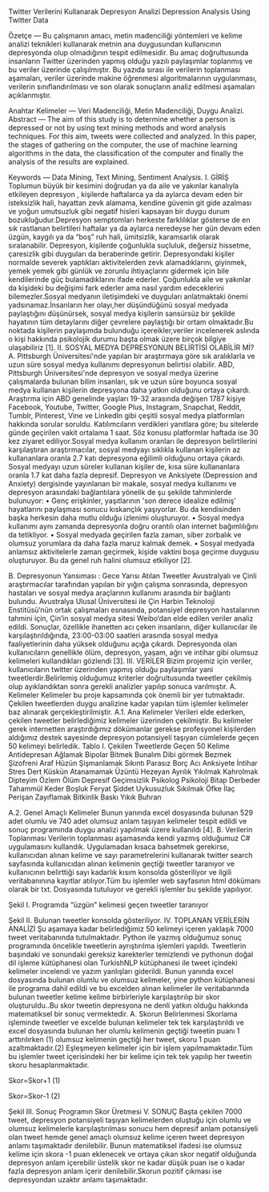

Twitter Verilerini Kullanarak Depresyon Analizi
Depression Analysis Using Twitter Data

 







 
Özetçe — Bu çalışmanın amacı, metin madenciliği yöntemleri ve kelime analizi teknikleri kullanarak metnin ana duygusundan kullanıcının depresyonda olup olmadığının tespit edilmesidir. Bu amaç doğrultusunda insanların Twitter üzerinden yapmış olduğu yazılı paylaşımlar toplanmış ve bu veriler üzerinde çalışılmıştır. Bu yazıda sırası ile verilerin toplanması aşamaları, veriler üzerinde makine öğrenmesi algoritmalarının uygulanması, verilerin sınıflandırılması ve son olarak sonuçların analiz edilmesi aşamaları açıklanmıştır.

Anahtar Kelimeler — Veri Madenciliği, Metin Madenciliği, Duygu Analizi.
Abstract — The aim of this study is to determine whether a person is depressed or not by using text mining methods and word analysis techniques.  For this aim, tweets were collected and analyzed. In this paper, the stages of gathering on the computer, the use of machine learning algorithms in the data, the classification of the computer and finally the analysis of the results are explained.

Keywords — Data Mining, Text Mining, Sentiment Analysis.
I.	GİRİŞ 
	Toplumun büyük bir kesimini doğrudan ya da aile ve yakınlar kanalıyla etkileyen depresyon , kişilerde haftalarca ya da aylarca devam eden bir isteksizlik hali, hayattan zevk alamama, kendine güvenin git gide azalması ve yoğun umutsuzluk gibi negatif hisleri kapsayan bir duygu durum bozukluğudur.Depresyon semptomları herkeste farklılıklar gösterse de en sık rastlanan belirtileri haftalar ya da aylarca neredeyse her gün devam eden üzgün, kaygılı ya da “boş” ruh hali, ümitsizlik, karamsarlık olarak sıralanabilir. Depresyon, kişilerde çoğunlukla suçluluk, değersiz hissetme, çaresizlik gibi duyguları da beraberinde getirir. Depresyondaki kişiler normalde severek yaptıkları aktivitelerden zevk alamadıklarını, giyinmek, yemek yemek gibi günlük ve zorunlu ihtiyaçlarını gidermek için bile kendilerinde güç bulamadıklarını ifade ederler. Çoğunlukla aile ve yakınlar da kişideki bu değişimi fark ederler ama nasıl yardım edeceklerini bilemezler.Sosyal medyanın iletişimdeki ve duyguları anlatmaktaki önemi yadsınamaz.İnsanların  her olayı,her düşündüğünü sosyal medyada paylaştığını düşünürsek, sosyal medya kişilerin sansürsüz bir şekilde hayatının tüm detaylarını diğer çevrelere paylaştığı bir ortam olmaktadır.Bu noktada kişilerin paylaşımda bulunduğu içereikler,veriler incelenerek aslında o kişi hakkında psikolojik durumu başta olmak üzere birçok bilgiye ulaşabiliriz [1].
II.	SOSYAL MEDYA DEPRESYONUN BELİRTİSİ OLABİLİR Mİ?
A.	Pittsburgh Üniversitesi'nde yapılan bir araştırmaya göre sık
aralıklarla ve uzun süre sosyal medya kullanımı depresyonun belirtisi olabilir. ABD, Pittsburgh Üniversitesi'nde depresyon ve sosyal medya üzerine çalışmalarda bulunan bilim insanları, sık ve uzun süre boyunca sosyal medya kullanan kişilerin depresyona daha yatkın olduğunu ortaya çıkardı. Araştırma için ABD genelinde yaşları 19-32 arasında değişen 1787 kişiye Facebook, Youtube, Twitter, Google Plus, Instagram, Snapchat, Reddit, Tumblr, Pinterest, Vine ve LinkedIn gibi çeşitli sosyal medya platformları hakkında sorular soruldu. Katılımcıların verdikleri yanıtlara göre; bu sitelerde günde geçirilen vakit ortalama 1 saat. Söz konusu platformlar haftada ise 30 kez ziyaret ediliyor.Sosyal medya kullanım oranları ile depresyon belirtilerini karşılaştıran araştırmacılar, sosyal medyayı sıklıkla kullanan kişilerin az kullananlara oranla 2.7 katı depresyona eğilimli olduğunu ortaya çıkardı. Sosyal medyayı uzun süreler kullanan kişiler de, kısa süre kullananlara oranla 1.7 kat daha fazla depresif. Depresyon ve Anksiyete (Depression and Anxiety) dergisinde yayınlanan bir makale, sosyal medya kullanımı ve depresyon arasındaki bağlantılara yönelik  de şu şekilde tahminlerde bulunuyor: 
•	Genç erişkinler, yaşıtlarının 'son derece idealize edilmiş' hayatlarını paylaşması sonucu kıskançlık yaşıyorlar. Bu da kendisinden başka herkesin daha mutlu olduğu izlenimi oluşturuyor.
•	Sosyal medya kullanımı aynı zamanda depresyonla doğru orantılı olan internet bağımlılığını da tetikliyor.
•	Sosyal medyada geçirilen fazla zaman, siber zorbalık ve olumsuz yorumlara da daha fazla maruz kalmak demek.
•	Sosyal medyada anlamsız aktivitelerle zaman geçirmek, kişide vaktini boşa geçirme duygusu oluşturuyor. Bu da genel ruh halini olumsuz etkiliyor [2].


B.	Depresyonun Yansıması : Gece Yarısı Atılan Tweetler
	Avustralyalı ve Çinli araştırmacılar tarafından yapılan bir yığın çalışma sonrasında, depresyon hastaları ve sosyal medya araçlarının kullanımı arasında bir bağlantı bulundu. Avustralya Ulusal Üniversitesi ile Çin Harbin Teknoloji Enstitüsü‘nün ortak çalışmaları esnasında, potansiyel depresyon hastalarının tahmini için, Çin’in sosyal medya sitesi Weibo‘dan elde edilen veriler analiz edildi. Sonuçlar, özellikle ihanetten acı çeken insanların, diğer kullanıcılar ile karşılaştırıldığında, 23:00-03:00 saatleri arasında sosyal medya faaliyetlerinin daha yüksek olduğunu açığa çıkardı. Depresyonda olan kullanıcıların genellikle ölüm, depresyon, yaşam, ağrı ve intihar gibi olumsuz kelimeleri kullandıkları gözlendi [3].
III.	VERİLER
	Bizim projemiz için veriler, kullanıcıların twitter üzerinden yapmış olduğu paylaşımlar yani tweetlerdir.Belirlemiş olduğumuz kriterler doğrultusunda tweetler çekilmiş olup ayıklandıktan sonra gerekli analizler yapılıp sonuca varılmıştır.
A.	 Kelimeler
	Kelimeler bu proje kapsamında çok önemli bir yer tutmaktadır. Çekilen tweetlerden duygu analizine kadar yapılan tüm işlemler kelimeler baz alınarak gerçekleştirilmiştir.
A.1. Ana Kelimeler
	Verileri elde ederken, çekilen tweetler belirlediğimiz kelimeler üzerinden çekilmiştir. Bu kelimeler gerek internetten araştırdığımız  dökümanlar gerekse profesyonel kişilerden aldığımız destek sayesinde depresyon potansiyeli taşıyan cümlelerde geçen 50 kelimeyi belirledik.
Tablo I. Çekilen Tweetlerde Geçen 50 Kelime
Antidepresan	Ağlamak	Bipolar	Bitmek	Bunalım
Dibi görmek	Bezmek		Şizofreni	Araf	Hüzün
Şişmanlamak	Sıkıntı	Parasız	Borç	Acı
Anksiyete	İntihar	Stres	Dert	Küskün
Atanamamak	Üzüntü		Hezeyan	Ayrılık	Yıkılmak
Kahrolmak	Dipteyim	Özlem	Ölüm	Depresif
Geçimsizlik	Psikolog	Psikoloji	Bitap	Derbeder
Tahammül	Keder	Boşluk	Feryat	Şiddet
Uykusuzluk	Sıkılmak	Öfke	İlaç	Perişan
Zayıflamak	Bitkinlik	Baskı	Yıkık	Buhran

A.2. Genel Amaçlı Kelimeler
	Bunun yanında excel dosyasında bulunan 529 adet olumlu ve 740 adet olumsuz anlam taşıyan kelimeler tespit edildi ve sonuç programında duygu analizi yapılmak üzere kullanıldı [4].
B.	Verilerin Toplanması
	Verilerin toplanması aşamasında kendi yazmış olduğumuz C# uygulamasını kullandık. Uygulamadan kısaca bahsetmek gerekirse, kullanıcıdan alınan kelime ve sayı parametrelerini kullanarak twitter search sayfasında kullanıcıdan alınan kelimenin geçtiği tweetler taranıyor ve kullanıcının belirttiği sayı kadarlık kısım konsolda gösteriliyor ve ilgili veritabanınına kayıtlar atılıyor.Tüm bu işlemler web sayfasının html dökümanı olarak bir txt. Dosyasında tutuluyor ve gerekli işlemler bu şekilde yapılıyor.
 
Şekil I. Programda “üzgün” kelimesi geçen tweetler taranıyor

 
Şekil II. Bulunan tweetler konsolda gösteriliyor.
IV.	TOPLANAN VERİLERİN ANALİZİ
	Şu aşamaya kadar belirlediğimiz 50 kelimeyi içeren yaklaşık 7000 tweet veritabanında tutulmaktadır. Python ile yazmış olduğumuz sonuç programında öncelikle tweetlerin ayrıştırılma işlemleri yapıldı. Tweetlerin başındaki ve sonundaki gereksiz karekterler temizlendi ve pythonun doğal dil işleme kütüphanesi olan TurkishNLP kütüphanesi ile tweet içindeki kelimeler incelendi ve yazım yanlışları giderildi. Bunun yanında excel dosyasında bulunan olumlu ve olumsuz kelimeler, yine python kütüphanesi ile programa dahil edildi ve bu excelden alınan kelimeler ile veritabanında bulunan tweetler kelime kelime birbirleriyle karşılaştırılıp bir skor oluşturuldu..Bu skor tweetin depresyona ne denli yatkın olduğu hakkında matematiksel bir sonuç vermektedir.
A.	Skorun Belirlenmesi
	Skorlama işleminde tweetler ve excelde bulunan kelimeler tek tek karşılaştırıldı ve excel dosyasında bulunan her olumlu kelimenin geçtiği tweetin puanı 1 arttırılırken (1) olumsuz kelimenin geçtiği her tweet, skoru 1 puan azaltmaktadır.(2) Eşleşmeyen kelimeler için bir işlem yapılmamaktadır.Tüm bu işlemler  tweet içerisindeki her bir kelime için tek tek yapılıp her tweetin skoru hesaplanmaktadır.

Skor=Skor+1     (1)

Skor=Skor-1     (2)

 
Şekil III. Sonuç Programın Skor Üretmesi
V.	SONUÇ
	Başta çekilen 7000 tweet, depresyon potansiyeli taşıyan kelimelerden oluştuğu için olumlu ve olumsuz kelimelerle karşılaştırılması sonucu hem depresif anlam potansiyeli olan tweet hemde genel amaçlı olumsuz kelime içeren tweet depresyon anlamı taşımaktadır denilebilir. Bunun matematiksel ifadesi ise olumsuz kelime için skora -1 puan eklenecek ve ortaya çıkan skor negatif olduğunda depresyon anlam içerebilir üstelik skor ne kadar düşük puan ise o kadar fazla depresyon anlam içerir denilebilir.Skorun pozitif çıkması ise depresyondan uzaktır anlamı taşımaktadır.
